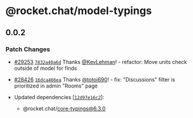 # @rocket.chat/model-typings

## 0.0.2

### Patch Changes

- [#29253](https://github.com/RocketChat/Rocket.Chat/pull/29253) [`7832a40a6d`](https://github.com/RocketChat/Rocket.Chat/commit/7832a40a6da4b7555aee79261971ccca65da255c) Thanks [@KevLehman](https://github.com/KevLehman)! - refactor: Move units check outside of model for finds

- [#28426](https://github.com/RocketChat/Rocket.Chat/pull/28426) [`16dca466ea`](https://github.com/RocketChat/Rocket.Chat/commit/16dca466ea5d79b5f9a5feb68bcb155767bff132) Thanks [@totoi690](https://github.com/totoi690)! - fix: "Discussions" filter is prioritized in admin "Rooms" page

- Updated dependencies [[`12d97e16c2`](https://github.com/RocketChat/Rocket.Chat/commit/12d97e16c2e12639944d35a4c59c0edba1fb5d2f)]:
  - @rocket.chat/core-typings@6.3.0
